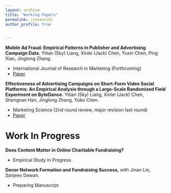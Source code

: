 ```yaml
---
layout: archive
title: "Working Papers"
permalink: /research/
author_profile: true


---
```



**Mobile Ad Fraud: Empirical Patterns in Publisher and Advertising Campaign Data.** Yitian (Sky) Liang, Xinlei (Jack) Chen, Yuxin Chen, Ping Xiao, Jinglong Zhang.
* International Journal of Research in Marketing (Forthcoming)
* [Paper](https://docs.google.com/gview?url=https://github.com/zhangjlthu/jinglong.github.io/raw/master/_research/mobile_ad_fraud.pdf&embedded=true)

**Effectiveness of Advertising Campaigns on Short-Form Video Social Platforms: An Empirical Analysis through a Large-Scale Randomized Field Experiment on ByteDance.** Yitian (Sky) Liang, Xinlei (Jack) Chen, Shengnan Han, Jinglong Zhang, Yubo Chen.
* Marketing Science (2nd round review, major revision last round)
* [Paper](https://docs.google.com/gview?url=https://github.com/zhangjlthu/jinglong.github.io/raw/master/_research/Effectiveness%20of%20Advertising%20Campaigns%20on%20Short-Form%20Video%20Social%20Platforms.pdf&embedded=true)


# Work In Progress
**Does Content Matter in Online Charitable Fundraising?**
* Empirical Study In Progress

**Donor Network Formation and Fundraising Success,** with Jinan Lin, Sanjeev Dewan. 
* Preparing Manuscript


